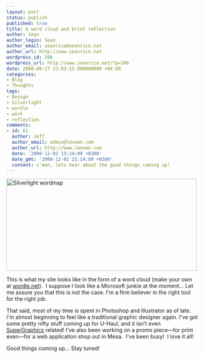 ```yaml
---
layout: post
status: publish
published: true
title: A word cloud and brief reflection
author: Sean
author_login: Sean
author_email: seanrice@seanrice.net
author_url: http://www.seanrice.net
wordpress_id: 206
wordpress_url: http://www.seanrice.net/?p=206
date: 2008-08-27 23:03:15.000000000 +04:00
categories:
- Blog
- Thoughts
tags:
- Design
- Silverlight
- wordle
- work
- reflection
comments:
- id: 61
  author: Jeff
  author_email: admin@levean.com
  author_url: http://www.levean.com
  date: '2008-12-02 15:14:09 +0300'
  date_gmt: '2008-12-02 22:14:09 +0300'
  content: c'mon, lets hear about the good things coming up!
---
```

<img class="size-full wp-image-207" title="Silverlight wordmap" src="http://www.seanrice.net/wp-content/uploads/2008/08/picture-2.png" alt="Silverlight wordmap" width="500" height="242" />

This is what my site looks like in the form of a word cloud (make your own at <a href="http://www.wordle.net">wordle.net</a>).  I suppose I look like a Microsoft junkie at the moment... Let me assure you that this is not the case. I'm a firm believer in the right tool for the right job.

That said, most of my time is spent in Photoshop and Illustrator as of late. I'm almost beginning to feel like a traditional graphic designer again. I've got some pretty nifty stuff coming up for U-Haul, and it isn't even <a href="http://www.uhaul.com/supergraphics">SuperGraphics</a> related! I've also been working on a promo piece—for print even—for a web application shop out in Mesa.  I've been busy!  I love it all!

Good things coming up... Stay tuned!
